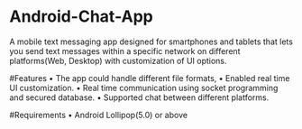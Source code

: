 # Android-Chat-App
A mobile text messaging app designed for smartphones and tablets that lets you
send text messages within a specific network on different platforms(Web, Desktop) with
customization of UI options.

#Features
• The app could handle different file formats,
• Enabled real time UI customization.
• Real time communication using socket programming and secured database.
• Supported chat between different platforms.

#Requirements
• Android Lollipop(5.0) or above



